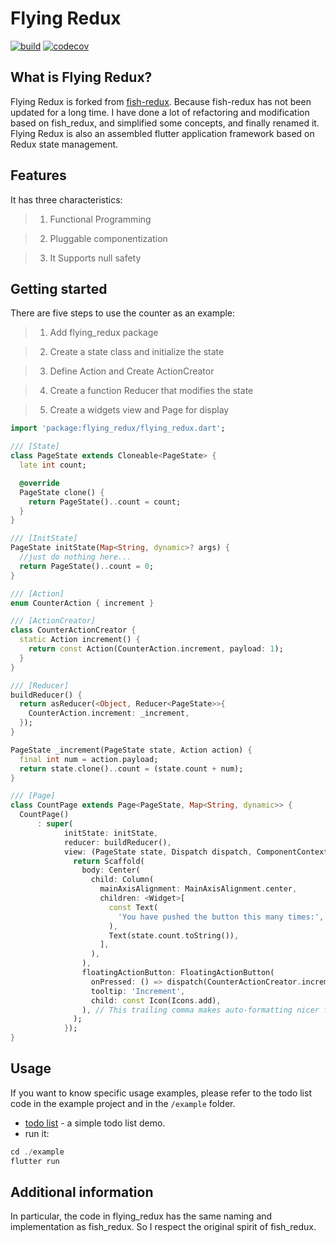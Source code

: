 <!--
This README describes the package. If you publish this package to pub.dev,
this README's contents appear on the landing page for your package.

For information about how to write a good package README, see the guide for
[writing package pages](https://dart.dev/guides/libraries/writing-package-pages).

For general information about developing packages, see the Dart guide for
[creating packages](https://dart.dev/guides/libraries/create-library-packages)
and the Flutter guide for
[developing packages and plugins](https://flutter.dev/developing-packages).
-->

<!--TODO: Put a short description of the package here that helps potential users
know whether this package might be useful for them. -->

[//]: # (<p align="center"><img src="./dr.png" align="center" width="175"></p>)

<h1>Flying Redux</h1>

[![build](https://github.com/GavinHome/flying-redux/actions/workflows/build.yml/badge.svg?branch=master)](https://github.com/GavinHome/flying-redux/actions/workflows/build.yml) [![codecov](https://codecov.io/gh/gavinhome/flying-redux/branch/master/graph/badge.svg)](https://codecov.io/gh/gvinhome/flying-redux)



## What is Flying Redux?

Flying Redux is forked from [fish-redux](https://github.com/alibaba/fish-redux). Because fish-redux has not been updated for a long time. I have done a lot of refactoring and modification based on fish_redux, and simplified some concepts, 
and finally renamed it. Flying Redux is also an assembled flutter application framework based on Redux state management.

## Features

<!--TODO: List what your package can do. Maybe include images, gifs, or videos.-->

It has three characteristics:

> 1. Functional Programming

> 2. Pluggable componentization

> 3. It Supports null safety

## Getting started

<!-- TODO: List prerequisites and provide or point to information on how to
start using the package. -->

There are five steps to use the counter as an example:

> 1. Add flying_redux package

> 2. Create a state class and initialize the state

> 3. Define Action and Create ActionCreator

> 4. Create a function Reducer that modifies the state

> 5. Create a widgets view and Page for display

```dart
import 'package:flying_redux/flying_redux.dart';

/// [State]
class PageState extends Cloneable<PageState> {
  late int count;

  @override
  PageState clone() {
    return PageState()..count = count;
  }
}

/// [InitState]
PageState initState(Map<String, dynamic>? args) {
  //just do nothing here...
  return PageState()..count = 0;
}

/// [Action]
enum CounterAction { increment }

/// [ActionCreator]
class CounterActionCreator {
  static Action increment() {
    return const Action(CounterAction.increment, payload: 1);
  }
}

/// [Reducer]
buildReducer() {
  return asReducer(<Object, Reducer<PageState>>{
    CounterAction.increment: _increment,
  });
}

PageState _increment(PageState state, Action action) {
  final int num = action.payload;
  return state.clone()..count = (state.count + num);
}

/// [Page]
class CountPage extends Page<PageState, Map<String, dynamic>> {
  CountPage()
      : super(
            initState: initState,
            reducer: buildReducer(),
            view: (PageState state, Dispatch dispatch, ComponentContext<PageState> ctx) {
              return Scaffold(
                body: Center(
                  child: Column(
                    mainAxisAlignment: MainAxisAlignment.center,
                    children: <Widget>[
                      const Text(
                        'You have pushed the button this many times:',
                      ),
                      Text(state.count.toString()),
                    ],
                  ),
                ),
                floatingActionButton: FloatingActionButton(
                  onPressed: () => dispatch(CounterActionCreator.increment()),
                  tooltip: 'Increment',
                  child: const Icon(Icons.add),
                ), // This trailing comma makes auto-formatting nicer for build methods.
              );
            });
}
```

## Usage

<!-- TODO: Include short and useful examples for package users. Add longer examples
to `/example` folder. -->

If you want to know specific usage examples, please refer to the todo list code in the example project and in the `/example` folder.

-   [todo list](example) - a simple todo list demo.
-   run it:

``` dart
cd ./example
flutter run
```

## Additional information

<!-- TODO: Tell users more about the package: where to find more information, how to
contribute to the package, how to file issues, what response they can expect
from the package authors, and more. -->

In particular, the code in flying_redux has the same naming and implementation as fish_redux. So I respect the original spirit of fish_redux.